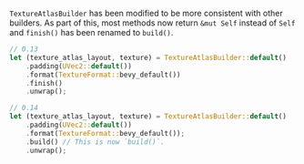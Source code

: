 `TextureAtlasBuilder` has been modified to be more consistent with other builders. As part of this, most methods now return `&mut Self` instead of `Self` and `finish()` has been renamed to `build()`.

```rust
// 0.13
let (texture_atlas_layout, texture) = TextureAtlasBuilder::default()
    .padding(UVec2::default())
    .format(TextureFormat::bevy_default())
    .finish()
    .unwrap();

// 0.14
let (texture_atlas_layout, texture) = TextureAtlasBuilder::default()
    .padding(UVec2::default())
    .format(TextureFormat::bevy_default());
    .build() // This is now `build()`.
    .unwrap();
```
